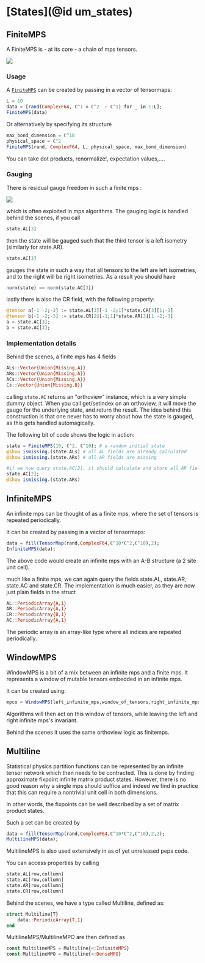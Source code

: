 # [States](@id um_states)


## FiniteMPS

A FiniteMPS is - at its core - a chain of mps tensors.

![](finite_mps_definition.png)

### Usage

A [`FiniteMPS`](@ref) can be created by passing in a vector of tensormaps:

```julia
L = 10
data = [rand(ComplexF64, ℂ^1 ⊗ ℂ^2  ← ℂ^1) for _ in 1:L];
FiniteMPS(data)
```

Or alternatively by specifying its structure
```julia
max_bond_dimension = ℂ^10
physical_space = ℂ^2
FiniteMPS(rand, ComplexF64, L, physical_space, max_bond_dimension)
```

You can take dot products, renormalize!, expectation values,....

### Gauging

There is residual gauge freedom in such a finite mps :

![](mps_gauge_freedom.png)

which is often exploited in mps algorithms. The gauging logic is handled behind the scenes, if you call

```julia
state.AL[3]
```

then the state will be gauged such that the third tensor is a left isometry (similarly for state.AR).

```julia
state.AC[3]
```
gauges the state in such a way that all tensors to the left are left isometries, and to the right will be right isometries.
As a result you should have

```julia
norm(state) == norm(state.AC[3])
```

lastly there is also the CR field, with the following property:

```julia
@tensor a[-1 -2;-3] := state.AL[3][-1 -2;1]*state.CR[3][1;-3]
@tensor b[-1 -2;-3] := state.CR[2][-1;1]*state.AR[3][1 -2;-3]
a ≈ state.AC[3];
b ≈ state.AC[3];
```

### Implementation details

Behind the scenes, a finite mps has 4 fields
```julia
ALs::Vector{Union{Missing,A}}
ARs::Vector{Union{Missing,A}}
ACs::Vector{Union{Missing,A}}
Cs::Vector{Union{Missing,B}}
```

calling `state.AC` returns an "orthoview" instance, which is a very simple dummy object.
When you call get/setindex on an orthoview, it will move the gauge for the underlying state, and return the result.
The idea behind this construction is that one never has to worry about how the state is gauged, as this gets handled automagically.

The following bit of code shows the logic in action:

```julia
state = FiniteMPS(10, ℂ^2, ℂ^10); # a random initial state
@show ismissing.(state.ALs) # all AL fields are already calculated
@show ismissing.(state.ARs) # all AR fields are missing

#if we now query state.AC[2], it should calculate and store all AR fields left of position 2
state.AC[2];
@show ismissing.(state.ARs)
```

## InfiniteMPS

An infinite mps can be thought of as a finite mps, where the set of tensors is repeated periodically.

It can be created by passing in a vector of tensormaps:
```julia
data = fill(TensorMap(rand,ComplexF64,ℂ^10*ℂ^2,ℂ^10),2);
InfiniteMPS(data);
```

The above code would create an infinite mps with an A-B structure (a 2 site unit cell).

much like a finite mps, we can again query the fields state.AL, state.AR, state.AC and state.CR. The implementation is much easier, as they are now just plain fields in the struct

```julia
AL::PeriodicArray{A,1}
AR::PeriodicArray{A,1}
CR::PeriodicArray{B,1}
AC::PeriodicArray{A,1}
```

The periodic array is an array-like type where all indices are repeated periodically.

## WindowMPS

WindowMPS is a bit of a mix between an infinite mps and a finite mps. It represents a window of mutable tensors embedded in an infinite mps.

It can be created using:
```julia
mpco = WindowMPS(left_infinite_mps,window_of_tensors,right_infinite_mps)
```

Algorithms will then act on this window of tensors, while leaving the left and right infinite mps's invariant.

Behind the scenes it uses the same orthoview logic as finitemps.

## Multiline

Statistical physics partition functions can be represented by an infinite tensor network which then needs to be contracted.
This is done by finding approximate fixpoint infinite matrix product states.
However, there is no good reason why a single mps should suffice and indeed we find in practice that this can require a nontrivial unit cell in both dimensions.

In other words, the fixpoints can be well described by a set of matrix product states.

Such a set can be created by

```julia
data = fill(TensorMap(rand,ComplexF64,ℂ^10*ℂ^2,ℂ^10),2,2);
MultilineMPS(data);
```
MultilineMPS is also used extensively in as of yet unreleased peps code.

You can access properties by calling
```julia
state.AL[row,collumn]
state.AC[row,collumn]
state.AR[row,collumn]
state.CR[row,collumn]
```

Behind the scenes, we have a type called Multiline, defined as:

```julia
struct Multiline{T}
    data::PeriodicArray{T,1}
end
```

MultilineMPS/MultilineMPO are then defined as
```julia
const MultilineMPS = Multiline{<:InfiniteMPS}
const MultilineMPO = Multiline{<:DenseMPO}
